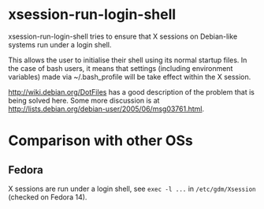 # xsession-run-login-shell

xsession-run-login-shell tries to ensure that X sessions on Debian-like
systems run under a login shell.

This allows the user to initialise their shell using its normal
startup files.  In the case of bash users, it means that settings
(including environment variables) made via ~/.bash_profile will
be take effect within the X session.

<http://wiki.debian.org/DotFiles> has a good description of the
problem that is being solved here.  Some more discussion is at
<http://lists.debian.org/debian-user/2005/06/msg03761.html>.

# Comparison with other OSs

## Fedora

X sessions are run under a login shell, see 
`exec -l ...` in `/etc/gdm/Xsession` (checked on Fedora 14).
